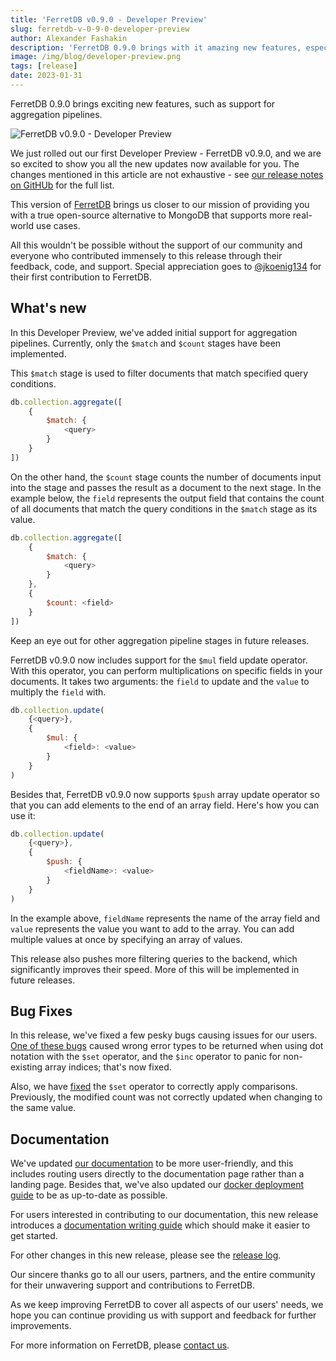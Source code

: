```yaml
---
title: 'FerretDB v0.9.0 - Developer Preview'
slug: ferretdb-v-0-9-0-developer-preview
author: Alexander Fashakin
description: 'FerretDB 0.9.0 brings with it amazing new features, especially the initial support for aggregation pipelines.'
image: /img/blog/developer-preview.png
tags: [release]
date: 2023-01-31
---
```


FerretDB 0.9.0 brings exciting new features, such as support for aggregation pipelines.

![FerretDB v0.9.0 - Developer Preview](/img/blog/developer-preview.png)

<!--truncate-->

We just rolled out our first Developer Preview - FerretDB v0.9.0, and we are so excited to show you all the new updates now available for you.
The changes mentioned in this article are not exhaustive - see [our release notes on GitHUb](https://github.com/FerretDB/FerretDB/releases/tag/v0.9.0) for the full list.

This version of [FerretDB](https://www.ferretdb.io) brings us closer to our mission of providing you with a true open-source alternative to MongoDB that supports more real-world use cases.

All this wouldn't be possible without the support of our community and everyone who contributed immensely to this release through their feedback, code, and support.
Special appreciation goes to [@jkoenig134](https://github.com/jkoenig134) for their first contribution to FerretDB.

## What's new

In this Developer Preview, we've added initial support for aggregation pipelines.
Currently, only the `$match` and `$count` stages have been implemented.

This `$match` stage is used to filter documents that match specified query conditions.

```js
db.collection.aggregate([
    {
        $match: {
            <query>
        }
    }
])
```

On the other hand, the `$count` stage counts the number of documents input into the stage and passes the result as a document to the next stage.
In the example below, the `field` represents the output field that contains the count of all documents that match the query conditions in the `$match` stage as its value.

```js
db.collection.aggregate([
    {
        $match: {
            <query>
        }
    },
    {
        $count: <field>
    }
])
```

Keep an eye out for other aggregation pipeline stages in future releases.

FerretDB v0.9.0 now includes support for the `$mul` field update operator.
With this operator, you can perform multiplications on specific fields in your documents.
It takes two arguments: the `field` to update and the `value` to multiply the `field` with.

```js
db.collection.update(
    {<query>},
    {
        $mul: {
            <field>: <value>
        }
    }
)
```

Besides that, FerretDB v0.9.0 now supports `$push` array update operator so that you can add elements to the end of an array field.
Here's how you can use it:

```js
db.collection.update(
    {<query>},
    {
        $push: {
            <fieldName>: <value>
        }
    }
)
```

In the example above, `fieldName` represents the name of the array field and `value` represents the value you want to add to the array.
You can add multiple values at once by specifying an array of values.

This release also pushes more filtering queries to the backend, which significantly improves their speed.
More of this will be implemented in future releases.

## Bug Fixes

In this release, we've fixed a few pesky bugs causing issues for our users.
[One of these bugs](https://github.com/FerretDB/FerretDB/pull/1814) caused wrong error types to be returned when using dot notation with the `$set` operator, and the `$inc` operator to panic for non-existing array indices; that's now fixed.

Also, we have [fixed](https://github.com/FerretDB/FerretDB/pull/1814) the `$set` operator to correctly apply comparisons.
Previously, the modified count was not correctly updated when changing to the same value.

## Documentation

We've updated [our documentation](https://docs.ferretdb.io) to be more user-friendly, and this includes routing users directly to the documentation page rather than a landing page.
Besides that, we've also updated our [docker deployment guide](https://docs.ferretdb.io/quickstart_guide/docker/) to be as up-to-date as possible.

For users interested in contributing to our documentation, this new release introduces a [documentation writing guide](https://docs.ferretdb.io/contributing/writing-guide/) which should make it easier to get started.

For other changes in this new release, please see the [release log](https://github.com/FerretDB/FerretDB/releases/tag/v0.9.0).

Our sincere thanks go to all our users, partners, and the entire community for their unwavering support and contributions to FerretDB.

As we keep improving FerretDB to cover all aspects of our users' needs, we hope you can continue providing us with support and feedback for further improvements.

For more information on FerretDB, please [contact us](https://docs.ferretdb.io/#community).
